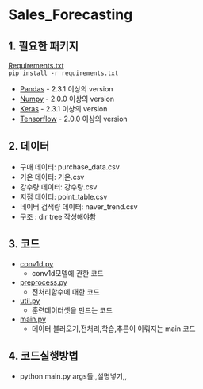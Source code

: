 # Sales_Forecasting
## 1. 필요한 패키지
[Requirements.txt](https://github.com/donusKim/Sales_Forecasting/blob/master/requirements.txt)   
`pip install -r requirements.txt`
- [Pandas](https://pandas.pydata.org/) - 2.3.1 이상의 version
- [Numpy](https://numpy.org/) - 2.0.0 이상의 version
- [Keras](https://keras.io/ko/) - 2.3.1 이상의 version
- [Tensorflow](https://www.tensorflow.org/?hl=ko) - 2.0.0 이상의 version
## 2. 데이터
- 구매 데이터: purchase_data.csv
- 기온 데이터: 기온.csv
- 강수량 데이터: 강수량.csv
- 지점 데이터: point_table.csv
- 네이버 검색량 데이터: naver_trend.csv
- 구조 : dir tree 작성해야함
## 3. 코드
- [conv1d.py](https://github.com/donusKim/Sales_Forecasting/blob/master/conv1d.py)
   - conv1d모델에 관한 코드
- [preprocess.py](https://github.com/donusKim/Sales_Forecasting/blob/master/preprocess.py)
   - 전처리함수에 대한 코드
- [util.py](https://github.com/donusKim/Sales_Forecasting/blob/master/util.py)
   - 훈련데이터셋을 만드는 코드
- [main.py](https://github.com/donusKim/Sales_Forecasting/blob/master/main.py)
   - 데이터 불러오기,전처리,학습,추론이 이뤄지는 main 코드
## 4. 코드실행방법
- python main.py args들,,설명넣기,,
